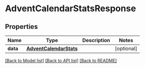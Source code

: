# AdventCalendarStatsResponse

## Properties
Name | Type | Description | Notes
------------ | ------------- | ------------- | -------------
**data** | [**AdventCalendarStats**](AdventCalendarStats.md) |  | [optional] 

[[Back to Model list]](../README.md#documentation-for-models) [[Back to API list]](../README.md#documentation-for-api-endpoints) [[Back to README]](../README.md)



